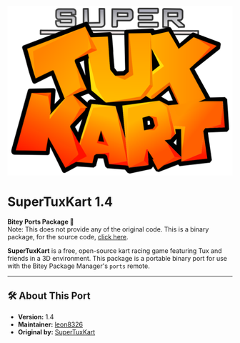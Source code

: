 ![Logo](media/stk.png)

# SuperTuxKart 1.4
**Bitey Ports Package 🧳**   
Note: This does not provide any of the original code. This is a binary package, for the source code, [click here](https://github.com/supertuxkart/stk-code).

**SuperTuxKart** is a free, open-source kart racing game featuring Tux and friends in a 3D environment. This package is a portable binary port for use with the Bitey Package Manager's `ports` remote.

---

## 🛠️ About This Port

- **Version:** 1.4
- **Maintainer:** [leon8326](https://github.com/leon8326)
- **Original by:** [SuperTuxKart](https://supertuxkart.net)
